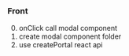 ### Front

0. onClick call modal component
1. create modal component folder
2. use createPortal react api
